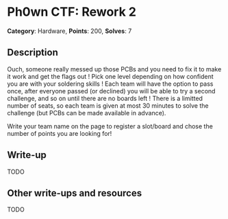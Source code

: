 # Ph0wn CTF: Rework 2

**Category**: Hardware, **Points**: 200, **Solves**: 7

## Description

Ouch, someone really messed up those PCBs and you need to fix it to
make it work and get the flags out ! Pick one level depending on how
confident you are with your soldering skills ! Each team will have
the option to pass once, after everyone passed (or declined) you will
be able to try a second challenge, and so on until there are no boards
left ! There is a limitted number of seats, so each team is given at
most 30 minutes to solve the challenge (but PCBs can be made available
in advance).

Write your team name on the page to register a slot/board and chose
the number of points you are looking for!



## Write-up

TODO

## Other write-ups and resources

TODO

